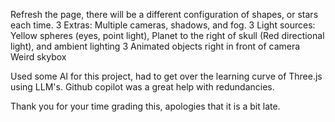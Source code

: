 Refresh the page, there will be a different configuration of shapes, or stars each time.
3 Extras: Multiple cameras, shadows, and fog.
3 Light sources: Yellow spheres (eyes, point light), Planet to the right of skull (Red directional light), and ambient lighting
3 Animated objects right in front of camera
Weird skybox

Used some AI for this project, had to get over the learning curve of Three.js using LLM's. 
Github copilot was a great help with redundancies.

Thank you for your time grading this, apologies that it is a bit late.
